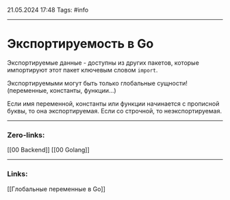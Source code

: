 21.05.2024 17:48
Tags: #info

---
# Экспортируемость в Go
Экспортируемые данные - доступны из других пакетов, которые импортируют этот пакет ключевым словом `import`.

Экспортируемыми могут быть только глобальные сущности! (переменные, константы, функции...)

Если имя переменной, константы или функции начинается с прописной буквы, то она экспортируемая. Если со строчной, то неэкспортируемая.


---
### Zero-links:
[[00 Backend]] [[00 Golang]]

---
### Links:
[[Глобальные переменные в Go]]